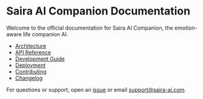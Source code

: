 # Saira AI Companion Documentation

Welcome to the official documentation for Saira AI Companion, the emotion-aware life companion AI.

- [Architecture](architecture.md)
- [API Reference](api/README.md)
- [Development Guide](development.md)
- [Deployment](deployment.md)
- [Contributing](contribution.md)
- [Changelog](changelog.md)

For questions or support, open an [issue](https://github.com/saurabhBatav/saira-ai-companion/issues) or email support@saira-ai.com.
